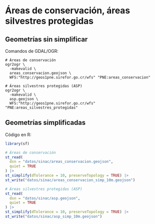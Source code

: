 # Áreas de conservación, áreas silvestres protegidas

## Geometrías sin simplificar

Comandos de GDAL/OGR:

```shell
# Áreas de conservación
ogr2ogr \
  -makevalid \
  areas_conservacion.geojson \
  WFS:"http://geos1pne.sirefor.go.cr/wfs" "PNE:areas_conservacion"
    
# Áreas silvestres protegidas (ASP)
ogr2ogr \
  -makevalid \
  asp.geojson \
  WFS:"http://geos1pne.sirefor.go.cr/wfs" "PNE:areas_silvestres_protegidas"
```

## Geometrías simplificadas

Código en R:

```r
library(sf)

# Áreas de conservación
st_read(
  dsn = "datos/sinac/areas_conservacion.geojson",
  quiet = TRUE
) |>
st_simplify(dTolerance = 10, preserveTopology = TRUE) |>
st_write("datos/sinac/areas_conservacion_simp_10m.geojson")

# Áreas silvestres protegidas (ASP)
st_read(
  dsn = "datos/sinac/asp.geojson",
  quiet = TRUE
) |>
st_simplify(dTolerance = 10, preserveTopology = TRUE) |>
st_write("datos/sinac/asp_simp_10m.geojson")
```
